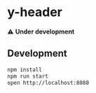 # y-header

:warning: __Under development__

## Development

```bash
npm install
npm run start
open http://localhost:8080
```

